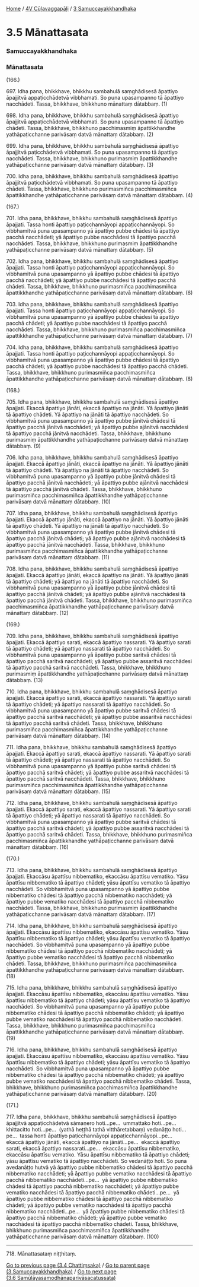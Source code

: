 
[Home](/) / [4V Cūḷavaggapāḷi](/tipitaka/4V.md) / [3 Samuccayakkhandhaka](/tipitaka/4V/3.md)

# 3.5 Mānattasata

### Samuccayakkhandhaka

### Mānattasata

(166.)

697\. Idha pana, bhikkhave, bhikkhu sambahulā saṃghādisesā āpattiyo āpajjitvā appaṭicchādetvā vibbhamati. So puna upasampanno tā āpattiyo nacchādeti. Tassa, bhikkhave, bhikkhuno mānattaṃ dātabbaṃ. (1)

698\. Idha pana, bhikkhave, bhikkhu sambahulā saṃghādisesā āpattiyo āpajjitvā appaṭicchādetvā vibbhamati. So puna upasampanno tā āpattiyo chādeti. Tassa, bhikkhave, bhikkhuno pacchimasmiṃ āpattikkhandhe yathāpaṭicchanne parivāsaṃ datvā mānattaṃ dātabbaṃ. (2)

699\. Idha pana, bhikkhave, bhikkhu sambahulā saṃghādisesā āpattiyo āpajjitvā paṭicchādetvā vibbhamati. So puna upasampanno tā āpattiyo nacchādeti. Tassa, bhikkhave, bhikkhuno purimasmiṃ āpattikkhandhe yathāpaṭicchanne parivāsaṃ datvā mānattaṃ dātabbaṃ. (3)

700\. Idha pana, bhikkhave, bhikkhu sambahulā saṃghādisesā āpattiyo āpajjitvā paṭicchādetvā vibbhamati. So puna upasampanno tā āpattiyo chādeti. Tassa, bhikkhave, bhikkhuno purimasmiñca pacchimasmiñca āpattikkhandhe yathāpaṭicchanne parivāsaṃ datvā mānattaṃ dātabbaṃ. (4)

(167.)

701\. Idha pana, bhikkhave, bhikkhu sambahulā saṃghādisesā āpattiyo āpajjati. Tassa honti āpattiyo paṭicchannāyopi appaṭicchannāyopi. So vibbhamitvā puna upasampanno yā āpattiyo pubbe chādesi tā āpattiyo pacchā nacchādeti; yā āpattiyo pubbe nacchādesi tā āpattiyo pacchā nacchādeti. Tassa, bhikkhave, bhikkhuno purimasmiṃ āpattikkhandhe yathāpaṭicchanne parivāsaṃ datvā mānattaṃ dātabbaṃ. (5)

702\. Idha pana, bhikkhave, bhikkhu sambahulā saṃghādisesā āpattiyo āpajjati. Tassa honti āpattiyo paṭicchannāyopi appaṭicchannāyopi. So vibbhamitvā puna upasampanno yā āpattiyo pubbe chādesi tā āpattiyo pacchā nacchādeti; yā āpattiyo pubbe nacchādesi tā āpattiyo pacchā chādeti. Tassa, bhikkhave, bhikkhuno purimasmiñca pacchimasmiñca āpattikkhandhe yathāpaṭicchanne parivāsaṃ datvā mānattaṃ dātabbaṃ. (6)

703\. Idha pana, bhikkhave, bhikkhu sambahulā saṃghādisesā āpattiyo āpajjati. Tassa honti āpattiyo paṭicchannāyopi appaṭicchannāyopi. So vibbhamitvā puna upasampanno yā āpattiyo pubbe chādesi tā āpattiyo pacchā chādeti; yā āpattiyo pubbe nacchādesi tā āpattiyo pacchā nacchādeti. Tassa, bhikkhave, bhikkhuno purimasmiñca pacchimasmiñca āpattikkhandhe yathāpaṭicchanne parivāsaṃ datvā mānattaṃ dātabbaṃ. (7)

704\. Idha pana, bhikkhave, bhikkhu sambahulā saṃghādisesā āpattiyo āpajjati. Tassa honti āpattiyo paṭicchannāyopi appaṭicchannāyopi. So vibbhamitvā puna upasampanno yā āpattiyo pubbe chādesi tā āpattiyo pacchā chādeti; yā āpattiyo pubbe nacchādesi tā āpattiyo pacchā chādeti. Tassa, bhikkhave, bhikkhuno purimasmiñca pacchimasmiñca āpattikkhandhe yathāpaṭicchanne parivāsaṃ datvā mānattaṃ dātabbaṃ. (8)

(168.)

705\. Idha pana, bhikkhave, bhikkhu sambahulā saṃghādisesā āpattiyo āpajjati. Ekaccā āpattiyo jānāti, ekaccā āpattiyo na jānāti. Yā āpattiyo jānāti tā āpattiyo chādeti. Yā āpattiyo na jānāti tā āpattiyo nacchādeti. So vibbhamitvā puna upasampanno yā āpattiyo pubbe jānitvā chādesi tā āpattiyo pacchā jānitvā nacchādeti; yā āpattiyo pubbe ajānitvā nacchādesi tā āpattiyo pacchā jānitvā nacchādeti. Tassa, bhikkhave, bhikkhuno purimasmiṃ āpattikkhandhe yathāpaṭicchanne parivāsaṃ datvā mānattaṃ dātabbaṃ. (9)

706\. Idha pana, bhikkhave, bhikkhu sambahulā saṃghādisesā āpattiyo āpajjati. Ekaccā āpattiyo jānāti, ekaccā āpattiyo na jānāti. Yā āpattiyo jānāti tā āpattiyo chādeti. Yā āpattiyo na jānāti tā āpattiyo nacchādeti. So vibbhamitvā puna upasampanno yā āpattiyo pubbe jānitvā chādesi tā āpattiyo pacchā jānitvā nacchādeti; yā āpattiyo pubbe ajānitvā nacchādesi tā āpattiyo pacchā jānitvā chādeti. Tassa, bhikkhave, bhikkhuno purimasmiñca pacchimasmiñca āpattikkhandhe yathāpaṭicchanne parivāsaṃ datvā mānattaṃ dātabbaṃ. (10)

707\. Idha pana, bhikkhave, bhikkhu sambahulā saṃghādisesā āpattiyo āpajjati. Ekaccā āpattiyo jānāti, ekaccā āpattiyo na jānāti. Yā āpattiyo jānāti tā āpattiyo chādeti. Yā āpattiyo na jānāti tā āpattiyo nacchādeti. So vibbhamitvā puna upasampanno yā āpattiyo pubbe jānitvā chādesi tā āpattiyo pacchā jānitvā chādeti; yā āpattiyo pubbe ajānitvā nacchādesi tā āpattiyo pacchā jānitvā nacchādeti. Tassa, bhikkhave, bhikkhuno purimasmiñca pacchimasmiñca āpattikkhandhe yathāpaṭicchanne parivāsaṃ datvā mānattaṃ dātabbaṃ. (11)

708\. Idha pana, bhikkhave, bhikkhu sambahulā saṃghādisesā āpattiyo āpajjati. Ekaccā āpattiyo jānāti, ekaccā āpattiyo na jānāti. Yā āpattiyo jānāti tā āpattiyo chādeti; yā āpattiyo na jānāti tā āpattiyo nacchādeti. So vibbhamitvā puna upasampanno yā āpattiyo pubbe jānitvā chādesi tā āpattiyo pacchā jānitvā chādeti; yā āpattiyo pubbe ajānitvā nacchādesi tā āpattiyo pacchā jānitvā chādeti. Tassa, bhikkhave, bhikkhuno purimasmiñca pacchimasmiñca āpattikkhandhe yathāpaṭicchanne parivāsaṃ datvā mānattaṃ dātabbaṃ. (12)

(169.)

709\. Idha pana, bhikkhave, bhikkhu sambahulā saṃghādisesā āpattiyo āpajjati. Ekaccā āpattiyo sarati, ekaccā āpattiyo nassarati. Yā āpattiyo sarati tā āpattiyo chādeti; yā āpattiyo nassarati tā āpattiyo nacchādeti. So vibbhamitvā puna upasampanno yā āpattiyo pubbe saritvā chādesi tā āpattiyo pacchā saritvā nacchādeti; yā āpattiyo pubbe assaritvā nacchādesi tā āpattiyo pacchā saritvā nacchādeti. Tassa, bhikkhave, bhikkhuno purimasmiṃ āpattikkhandhe yathāpaṭicchanne parivāsaṃ datvā mānattaṃ dātabbaṃ. (13)

710\. Idha pana, bhikkhave, bhikkhu sambahulā saṃghādisesā āpattiyo āpajjati. Ekaccā āpattiyo sarati, ekaccā āpattiyo nassarati. Yā āpattiyo sarati tā āpattiyo chādeti; yā āpattiyo nassarati tā āpattiyo nacchādeti. So vibbhamitvā puna upasampanno yā āpattiyo pubbe saritvā chādesi tā āpattiyo pacchā saritvā nacchādeti; yā āpattiyo pubbe assaritvā nacchādesi tā āpattiyo pacchā saritvā chādeti. Tassa, bhikkhave, bhikkhuno purimasmiñca pacchimasmiñca āpattikkhandhe yathāpaṭicchanne parivāsaṃ datvā mānattaṃ dātabbaṃ. (14)

711\. Idha pana, bhikkhave, bhikkhu sambahulā saṃghādisesā āpattiyo āpajjati. Ekaccā āpattiyo sarati, ekaccā āpattiyo nassarati. Yā āpattiyo sarati tā āpattiyo chādeti; yā āpattiyo nassarati tā āpattiyo nacchādeti. So vibbhamitvā puna upasampanno yā āpattiyo pubbe saritvā chādesi tā āpattiyo pacchā saritvā chādeti; yā āpattiyo pubbe assaritvā nacchādesi tā āpattiyo pacchā saritvā nacchādeti. Tassa, bhikkhave, bhikkhuno purimasmiñca pacchimasmiñca āpattikkhandhe yathāpaṭicchanne parivāsaṃ datvā mānattaṃ dātabbaṃ. (15)

712\. Idha pana, bhikkhave, bhikkhu sambahulā saṃghādisesā āpattiyo āpajjati. Ekaccā āpattiyo sarati, ekaccā āpattiyo nassarati. Yā āpattiyo sarati tā āpattiyo chādeti; yā āpattiyo nassarati tā āpattiyo nacchādeti. So vibbhamitvā puna upasampanno yā āpattiyo pubbe saritvā chādesi tā āpattiyo pacchā saritvā chādeti; yā āpattiyo pubbe assaritvā nacchādesi tā āpattiyo pacchā saritvā chādeti. Tassa, bhikkhave, bhikkhuno purimasmiñca pacchimasmiñca āpattikkhandhe yathāpaṭicchanne parivāsaṃ datvā mānattaṃ dātabbaṃ. (16)

(170.)

713\. Idha pana, bhikkhave, bhikkhu sambahulā saṃghādisesā āpattiyo āpajjati. Ekaccāsu āpattīsu nibbematiko, ekaccāsu āpattīsu vematiko. Yāsu āpattīsu nibbematiko tā āpattiyo chādeti; yāsu āpattīsu vematiko tā āpattiyo nacchādeti. So vibbhamitvā puna upasampanno yā āpattiyo pubbe nibbematiko chādesi tā āpattiyo pacchā nibbematiko nacchādeti; yā āpattiyo pubbe vematiko nacchādesi tā āpattiyo pacchā nibbematiko nacchādeti. Tassa, bhikkhave, bhikkhuno purimasmiṃ āpattikkhandhe yathāpaṭicchanne parivāsaṃ datvā mānattaṃ dātabbaṃ. (17)

714\. Idha pana, bhikkhave, bhikkhu sambahulā saṃghādisesā āpattiyo āpajjati. Ekaccāsu āpattīsu nibbematiko, ekaccāsu āpattīsu vematiko. Yāsu āpattīsu nibbematiko tā āpattiyo chādeti; yāsu āpattīsu vematiko tā āpattiyo nacchādeti. So vibbhamitvā puna upasampanno yā āpattiyo pubbe nibbematiko chādesi tā āpattiyo pacchā nibbematiko nacchādeti; yā āpattiyo pubbe vematiko nacchādesi tā āpattiyo pacchā nibbematiko chādeti. Tassa, bhikkhave, bhikkhuno purimasmiñca pacchimasmiñca āpattikkhandhe yathāpaṭicchanne parivāsaṃ datvā mānattaṃ dātabbaṃ. (18)

715\. Idha pana, bhikkhave, bhikkhu sambahulā saṃghādisesā āpattiyo āpajjati. Ekaccāsu āpattīsu nibbematiko, ekaccāsu āpattīsu vematiko. Yāsu āpattīsu nibbematiko tā āpattiyo chādeti; yāsu āpattīsu vematiko tā āpattiyo nacchādeti. So vibbhamitvā puna upasampanno yā āpattiyo pubbe nibbematiko chādesi tā āpattiyo pacchā nibbematiko chādeti; yā āpattiyo pubbe vematiko nacchādesi tā āpattiyo pacchā nibbematiko nacchādeti. Tassa, bhikkhave, bhikkhuno purimasmiñca pacchimasmiñca āpattikkhandhe yathāpaṭicchanne parivāsaṃ datvā mānattaṃ dātabbaṃ. (19)

716\. Idha pana, bhikkhave, bhikkhu sambahulā saṃghādisesā āpattiyo āpajjati. Ekaccāsu āpattīsu nibbematiko, ekaccāsu āpattīsu vematiko. Yāsu āpattīsu nibbematiko tā āpattiyo chādeti; yāsu āpattīsu vematiko tā āpattiyo nacchādeti. So vibbhamitvā puna upasampanno yā āpattiyo pubbe nibbematiko chādesi tā āpattiyo pacchā nibbematiko chādeti; yā āpattiyo pubbe vematiko nacchādesi tā āpattiyo pacchā nibbematiko chādeti. Tassa, bhikkhave, bhikkhuno purimasmiñca pacchimasmiñca āpattikkhandhe yathāpaṭicchanne parivāsaṃ datvā mānattaṃ dātabbaṃ. (20)

(171.)

717\. Idha pana, bhikkhave, bhikkhu sambahulā saṃghādisesā āpattiyo āpajjitvā appaṭicchādetvā sāmaṇero hoti…pe…  ummattako hoti…pe…  khittacitto hoti…pe…  (yathā heṭṭhā tathā vitthāretabbaṃ) vedanāṭṭo hoti…pe…  tassa honti āpattiyo paṭicchannāyopi appaṭicchannāyopi…pe…  ekaccā āpattiyo jānāti, ekaccā āpattiyo na jānāti…pe…  ekaccā āpattiyo sarati, ekaccā āpattiyo nassarati…pe…  ekaccāsu āpattīsu nibbematiko, ekaccāsu āpattīsu vematiko. Yāsu āpattīsu nibbematiko tā āpattiyo chādeti; yāsu āpattīsu vematiko tā āpattiyo nacchādeti. So vedanāṭṭo hoti. So puna avedanāṭṭo hutvā yā āpattiyo pubbe nibbematiko chādesi tā āpattiyo pacchā nibbematiko nacchādeti; yā āpattiyo pubbe vematiko nacchādesi tā āpattiyo pacchā nibbematiko nacchādeti…pe…  yā āpattiyo pubbe nibbematiko chādesi tā āpattiyo pacchā nibbematiko nacchādeti; yā āpattiyo pubbe vematiko nacchādesi tā āpattiyo pacchā nibbematiko chādeti…pe…  yā āpattiyo pubbe nibbematiko chādesi tā āpattiyo pacchā nibbematiko chādeti; yā āpattiyo pubbe vematiko nacchādesi tā āpattiyo pacchā nibbematiko nacchādeti…pe…  yā āpattiyo pubbe nibbematiko chādesi tā āpattiyo pacchā nibbematiko chādeti; yā āpattiyo pubbe vematiko nacchādesi tā āpattiyo pacchā nibbematiko chādeti. Tassa, bhikkhave, bhikkhuno purimasmiñca pacchimasmiñca āpattikkhandhe yathāpaṭicchanne parivāsaṃ datvā mānattaṃ dātabbaṃ. (100)

---

718\. Mānattasataṃ niṭṭhitaṃ.



[Go to previous page (3.4 Chattiṃsaka)](/tipitaka/4V/3/3.4.md) / [Go to parent page (3 Samuccayakkhandhaka)](/tipitaka/4V/3.md) / [Go to next page (3.6 Samūlāyasamodhānaparivāsacatussata)](/tipitaka/4V/3/3.6.md)


